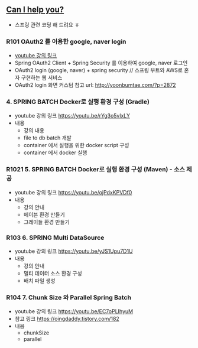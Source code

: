 ## [Can I help you?](https://www.youtube.com/playlist?list=PLogzC_RPf25H3WIJH1zq8VsmzlvVYML50)
 - 스프링 관련 코딩 해 드려요 ㅎ

### R101 OAuth2 를 이용한 google, naver login
 - [youtube 강의 링크](https://youtu.be/5jOn-t1MbvY)
 - Spring OAuth2 Client + Spring Security 를 이용하여 google, naver 로그인
 - OAuth2 login (google, naver) + spring security // 스프링 부트와 AWS로 혼자 구현하는 웹 서비스
 - OAuth2 login 화면 커스텀 참고  url: http://yoonbumtae.com/?p=2872

### 4. SPRING BATCH Docker로 실행 환경 구성 (Gradle)
- youtube 강의 링크 https://youtu.be/rYg3o5vlxLY
- 내용
  - 강의 내용
  - file to db batch 개발
  - container 에서 실행을 위한 docker script 구성
  - container 에서 docker 실행

### R1021 5. SPRING BATCH Docker로 실행 환경 구성 (Maven) - 소스 제공
- youtube 강의 링크 https://youtu.be/ojPdxKPVDf0
- 내용
  - 강의 안내
  - 메이븐 환경 만들기
  - 그레이들 환경 만들기

### R103 6. SPRING Multi DataSource
- youtube 강의 링크 https://youtu.be/yJS1Upu7D1U
- 내용
  - 강의 안내
  - 멀티 데이터 소스 환경 구성 
  - 배치 파일 생성

### R104 7. Chunk Size 와 Parallel Spring Batch
- youtube 강의 링크 https://youtu.be/EC7oPLIhyuM
- 참고 링크 https://oingdaddy.tistory.com/182
- 내용
  - chunkSize
  - parallel
 